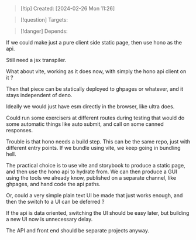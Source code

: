 
>[!tip] Created: [2024-02-26 Mon 11:26]

>[!question] Targets: 

>[!danger] Depends: 

If we could make just a pure client side static page, then use hono as the api.

Still need a jsx transpiler.

What about vite, working as it does now, with simply the hono api client on it ?

Then that piece can be statically deployed to ghpages or whatever, and it stays independent of deno.

Ideally we would just have esm directly in the browser, like ultra does.

Could run some exercisers at different routes during testing that would do some automatic things like auto submit, and call on some canned responses.

Trouble is that hono needs a build step.  This can be the same repo, just with different entry points.  If we bundle using vite, we keep going in bundling hell.

The practical choice is to use vite and storybook to produce a static page, and then use the hono api to hydrate from.  We can then produce a GUI using the tools we already know, published on a separate channel, like ghpages, and hand code the api paths.

Or, could a very simple plain text UI be made that just works enough, and then the switch to a UI can be deferred ?

If the api is data oriented, switching the UI should be easy later, but building a new UI now is unnecessary delay.

The API and front end should be separate projects anyway.
